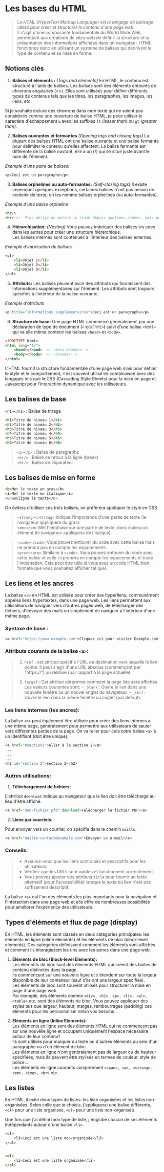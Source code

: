 # Les bases du HTML

> *Le HTML (HyperText Markup Language) est le langage de balisage utilisé pour créer et structurer le contenu d'une page web.*  
Il s'agit d'une composante fondamentale du World Wide Web, permettant aux créateurs de sites web de définir la structure et la présentation des informations affichées dans un navigateur. HTML fonctionne donc en utilisant un système de balises qui décrivent le type de contenu et sa mise en forme.

## Notions clés

1. **Balises et éléments :** *(Tags and elements)* En HTML, le contenu est structuré à l'aide de balises. Les balises sont des éléments entourés de chevrons angulaires (<>). Elles sont utilisées pour définir différents types de contenus tels que les titres, les paragraphes, les images, les liens, etc.

Si je souhaite inclure des chevrons dans mon texte qui ne soient pas considérés comme une ouverture de balise HTML, je peux utiliser le caractère d'échappement `&` avec les suffixes `lt` *(lesser than)* ou `gt` *(greater than)*.

2. **Balises ouvrantes et fermantes** *(Opening tags and closing tags)* La plupart des balises HTML ont une balise ouvrante et une balise fermante pour délimiter le contenu qu'elles affectent. La balise fermante est différente de la balise ouvrant, elle a un (/) qui se situe juste avant le nom de l'élément.

*Exemple d'une paire de balises:*

```html
<p>Ceci est un paragraphe</p>
```

3. **Balises orphelines ou auto-fermantes:** *(Self-closing tags)* Il existe cependant quelques exceptions, certaines balises n'ont pas besoin de contenir de texte, on les nomme balises orphelines (ou auto-fermantes).

*Exemple d'une balise orpheline*

```html
<hr/>
<hr> <!--Plus obligé de mettre le slash depuis quelques années, mais peut se confondre avec une balise ouvrante-->
```

4. **Hiérarchisation:** *(Nesting)* Vous pouvez imbriquer des balises les unes dans les autres pour créer une structure hiérarchique.   
Les balises internes sont contenues à l'intérieur des balises externes.

*Exemple d'imbrication de balises*

```html
<ul>
    <li>Objet 1</li>
    <li>Objet 2</li>
    <li>Objet 3</li>
</ul>
```

5. **Attributs:** Les balises peuvent avoir des attributs qui fournissent des informations supplémentaires sur l'élément. Les attributs sont toujours spécifiés à l'intérieur de la balise ouvrante.

*Exemple d'attributs*
```html
<p title="Informations supplémentaires">Ceci est un paragraphe</p>
```

6. **Structure de base:** Une page HTML commence généralement par une déclaration de type de document (`<!DOCTYPE>`) suivi d'une balise `<html>` qui va elle même contenir les balises `<head>` et `<body>`.

```html
<!DOCTYPE html>
<html lang="fr">
    <head></head>  <!--meta données-->
    <body></body>  <!--données-->
</html>
```

L'HTML fournit la structure fondamentale d'une page web mais pour définir le style et le comportement, il est souvent utilisé en combinaison avec des langages tels que le CSS (Cascading Style Sheets) pour la mise en page et Javascript pour l'interaction dynamique avec les utilisateurs.

## Les balises de base

`<h1></h1>` : Balise de titrage  

```html
<h1>Titre de niveau 1</h1>
<h2>Titre de niveau 2</h2>
<h3>Titre de niveau 3</h3>
<h4>Titre de niveau 4</h4>
<h5>Titre de niveau 5</h5>
<h6>Titre de niveau 6</h6>
```

>`<p></p>` : Balise de paragraphe  
`<br/>` : Balise de retour à la ligne (break)  
`<hr/>` : Balise de séparateur

## Les balises de mise en forme

```html
<b>Met le texte en gras</b>
<i>Met le texte en italique</i>
<u>Souligne le texte</u>
```

On évitera d'utiliser ces trois balises, on préfèrera appliquer le style en CSS.

>`<strong></strong>` Indique l'importance d'une partie de texte (le navigateur appliquera du gras).  
`<em></em>` Met l'emphase sur une partie de texte, donc isolera un élément (le navigateur appliquera de l'italique).

>`<code></code>` Vous pouvez entourer du code avec cette balise mais ne prendra pas en compte les espacements.  
`<pre></pre>` Similaire à `<code>`. Vous pouvez entourer du code avec cette balise et celle-ci prendra en compte les espacements et toute l'indentation. Cela peut être utile si vous avez un code HTML bien formaté que vous souhaitez afficher tel quel.

## Les liens et les ancres

La balise `<a>` en HTML est utilisée pour créer des hyperliens, communément appelés liens hypertextes, dans une page web. Les liens permettent aux utilisateurs de naviguer vers d'autres pages web, de télécharger des fichiers, d'envoyer des mails ou simplement de naviguer à l'intérieur d'une même page.

### Syntaxe de base :

```html
<a href="https://www.example.com">Cliquez ici pour visiter Example.com</a>
```

### Attributs courants de la balise `<a>`:

>1. `href` : cet attribut spécifie l'URL de destination vers laquelle le lien pointe. Il peut s'agir d'une URL absolue (commençant par "https://") ou relative (par rapport à la page actuelle).

>2. `target` : Cet attribut détermine comment la page liée sera affichée. Les valeurs courantes sont:
    - `_blank` : Ouvre le lien dans une nouvelle fenêtre ou un nouvel onglet du navigateur.
    - `_self` : Ouvre le lien dans la même fenêtre ou onglet (par défaut).

### Les liens internes (les ancres):

La balise `<a>` peut également être utilisée pour créer des liens internes à une même page, généralement pour permettre aux utilisateurs de sauter vers différentes parties de la page. On va relier pour cela notre balise `<a>` à un identifiant (doit être unique);

```html
<a href="#section2">Aller à la section 2</a>
...
...
...
<h2 id="section 2">Section 2</h2>
```

### Autres utilisations:

1. **Téléchargement de fichiers:**

L'attribut `download` indique au navigateur que le lien doit être téléchargé au lieu d'être affiché.

```html
<a href="mon-fichier.pfd" download>Télécharger le fichier PDF</a>
```

2. **Liens par courriels:**

Pour envoyer vers un courriel, on spécifie dans le chemin `mailto`.

```html
<a href="mailto:contact@example.com">Envoyer un e-mail</a>
```

### Conseils:

>- Assurez-vous que les liens sont clairs et descriptifs pour les utilisateurs.
>- Vérifiez que les URLs sont valides et fonctionnent correctement.
>- Vous pouvez ajouter des attributs `title` pour fournir un texte alternatif (pour l'accessibilité) lorsque le texte du lien n'est pas suffisament descriptif.

La balise `<a>` est l'un des éléments les plus importants pour la navigation et l'interaction dans une page web et elle offre de nombreuses possibilités pour améliorer l'expérience des utilisateurs.

## Types d'éléments et flux de page (display)

En HTML, les éléments sont classés en deux catégories principales: les éléments en ligne (inline elements) et les éléments de bloc (block-level elements). Ces catégories définissent comment les éléments sont affichés et comment ils interagissent les uns avec les autres dans une page web.

1. **Eléments de bloc (Block-level Elements):**  
    Les éléments de bloc sont des éléments HTML qui créent des boites de contenu distinctes dans la page.  
    Ils commencent sur une nouvelle ligne et s'étendent sur toute la largeur disponible de leur conteneur (sauf s'ils ont une largeur spécifiée).  
    Les éléments de bloc sont souvent utilisés pour structurer la mise en page d'une page web.  
    Par exemple, des éléments comme `<div>, <h1>, <p>, <li>, <ul>, <table>` etc. sont des éléments de bloc.
    Vous pouvez appliquer des styles tels que largeur, hauteur, marges, rembourrages (padding) ces éléments pour les personnaliser selon vos besoins.

2. **Eléments en ligne (Inline Elements):**  
    Les éléments en ligne sont des éléments HTML qui ne commençent pas sur une nouvelle ligne et occupent uniquement l'espace nécessaire autour de leur contenu?  
    Ils sont utilisés pour marquer du texte ou d'autres éléments au sein d'un paragraphe ou d'un élément de bloc.  
    Les éléments en ligne n'ont généralement pas de largeur ou de hauteur spécifiées, mais ils peuvent être stylisés en termes de couleur, style de police...   
    Les éléments en ligne courants comprennent `<span>, <a>, <strong>, <em>, <img>, <br>` etc.

## Les listes

En HTML, il exite deux types de listes: les liste organisées et les listes non-organisées. Selon celle que je choisis, j'appliquerai une balise différente, `<ol>` pour une liste organisée, `<ul>` pour une liste non-organisée.

Une fois que j'ai défini mon type de liste, j'englobe chacun de ses éléments indépendants autour d'une balise `<li>`.

```html
<ul>
    <li>Ceci est une liste non-organisée</li>
</ul>


<ol>
    <li>Ceci est une liste organisée</li>
</ol>
```